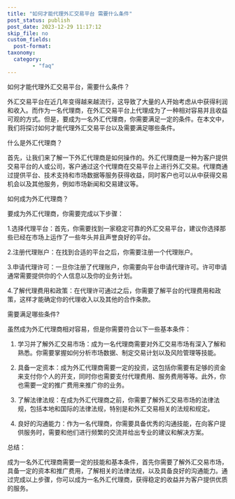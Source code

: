 ```yaml
---
title: "如何才能代理外汇交易平台 需要什么条件"
post_status: publish
post_date: 2023-12-29 11:17:12
skip_file: no
custom_fields: 
  post-format: 
taxonomy:
  category:
        - "faq"
---
```


如何才能代理外汇交易平台，需要什么条件？

外汇交易平台在近几年变得越来越流行，这导致了大量的人开始考虑从中获得利润和收入。而作为一名代理商，在外汇交易平台上代理成为了一种相对容易并且收益可观的方式。但是，要成为一名外汇代理商，你需要满足一定的条件。在本文中，我们将探讨如何才能代理外汇交易平台以及需要满足哪些条件。

什么是外汇代理商？

首先，让我们来了解一下外汇代理商是如何操作的。外汇代理商是一种为客户提供交易平台的人或公司，客户通过这个代理商在交易平台上进行外汇交易。代理商通过提供平台、技术支持和市场数据等服务获得收益，同时客户也可以从中获得交易机会以及其他服务，例如市场新闻和交易建议等。

如何成为外汇代理商？

要成为外汇代理商，你需要完成以下步骤：

1.选择代理平台：首先，你需要找到一家稳定可靠的外汇交易平台，建议你选择那些已经在市场上运作了一些年头并且声誉良好的平台。

2.注册代理账户：在找到合适的平台之后，你需要注册一个代理账户。

3.申请代理许可：一旦你注册了代理账户，你需要向平台申请代理许可。许可申请通常需要提供你的个人信息以及你的业务计划。

4.了解代理费用和政策：在代理许可通过之后，你需要了解平台的代理费用和政策，这样才能确定你的代理收入以及其他的合作条款。

需要满足哪些条件?

虽然成为外汇代理商相对容易，但是你需要符合以下一些基本条件：

1. 学习并了解外汇交易市场：成为一名代理商需要对外汇交易市场有深入了解和熟悉。你需要掌握如何分析市场数据、制定交易计划以及风险管理等技能。

2. 具备一定资本：成为外汇代理商需要一定的投资，这包括你需要有足够的资金来支付你个人的开支，同时你也需要支付代理费用、服务费用等等。此外，你也需要一定的推广费用来推广你的业务。

3. 了解法律法规：在成为外汇代理商之前，你需要了解外汇交易市场的法律法规，包括本地和国际的法律法规，特别是和外汇交易相关的法规和规定。

4. 良好的沟通能力：作为一名代理商，你需要具备优秀的沟通技能，在向客户提供服务时，需要和他们进行频繁的交流并给出专业的建议和解决方案。

总结：

成为一名外汇代理商需要一定的技能和基本条件，首先你需要了解外汇交易市场，具备一定的资本和推广费用，了解相关的法律法规，以及具备良好的沟通能力。通过完成以上步骤，你可以成为一名外汇代理商，获得稳定的收益并为客户提供优质的服务。

